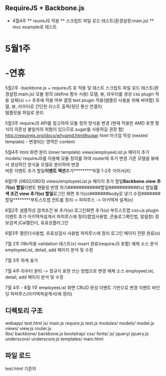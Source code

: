 ## RequireJS + Backbone.js ##
* 4월4주 
** reuireJS 적용
** 스크립트 파일 로드 테스트(환경설정:main.js) 
** mvc example로 테스트 

# 5월1주 
# -연휴 

5월2주
-backbone.js + requireJS 로 적용 및 테스트 
스크립트 파일 로드 테스트(환경설정:main.js)
모듈 정의 (define 함수 사용) 
모델, 뷰, 라우터를 생성 
css plugin 적용 실패(x) => 추후에 적용 여부 결정
text plugin 적용(템플릿 사용을 위해 써야함)
모델, 뷰, 라우터로 간단한 리스트 출력(뒷단 통신 연결X)  
템플릿을 파일로 분리 

5월3주
requireJS API를 참고하여 모듈 정의 방식을 변경  (현재 적용한 AMD 포맷 형식이 의존성 불일치의 위험이 있으므로 sugar를 사용하길 권장 함)  http://requirejs.org/docs/whyamd.html#sugar 
html 마크업 작성 (nested template) - 변경되는 영역은 content

5월4주
html 화면 분리 (inner template)
views/employeeList.js 페이지 추가
models/
requireJS를 이용해 모듈 정의를 하여 router에 추가 변경
기존 모델을 뷰에서 생성하던 방식을 모델로 분리하여 변경   
버튼 이벤트 추가 
할일********이벤트 액션********추가*********6월 1-2주 이어서(X)

6월1주 (0602/0603)
views/employeeList.js 페이지 추가
할일********Backbone.view 추가(o)
할일********이벤트 핸들링 반영 하기############할일###########(x)
할일********검색 조건 view 추가(o)
할일********로그인 화면 추가(o)#######body로 넣기 수정#######
할일********부트스트랩 컨트롤 정리-> 파피루스 -> 아키텍쳐 설계(o) 

6월2주
샘플작성
검색조건 뷰 추가(o)
로그인화면 추가(o)
부트스트랩 css+js plugin 이벤트 추가
아키텍쳐설계서 파피루스에 정리(팝업사용법 ,콘솔로그확인법, 알림창)
정보검색  jCal캘린더, 유효성플러그인

6월3주
캘린더사용법, 유효성검사 사용법 파피루스에 정리
로그인 페이지 전환 완료(o)

7월 2주 
i18n적용
validation 테스트(x)
insert 완료(requireJS 포함)
예제 소스 분석 employeeList, detail, add 페이지 분석 및 수정

7월 3주
하계 휴가

7월 4주
라우터 분리 -> 정규식 표현 쓰는 방법으로 변경
예제 소스 employeeList, detail, add 페이지 분석 및 수정

7월 4주 - 8월 1주
employeeList 화면 CRUD 완성
이벤트 기반으로 변경
이벤트 바인딩 파피루스(아키텍쳐설계서)에 정리(


## 디렉토리 구조 ##
webapp/
    test.html
    js/
        main.js
        require.js
        text.js 
        modules/
            models/
                model.js      
            views/
                view.js
            router.js   
        libs/
            backbone/
                backbone.js
            bootstrap/
                css/
                fonts/
                js/
            jquery/
                jquery.js
            underscore/
                underscore.js 
        templates/
            main.html

## 파일 로드 ##   
test.html 
기존의 <script> 태그를 사용하지 않고 스크립트 자체로 로딩을 하기 위해 최초 파일에 정의 
1. 로드를  할 파일을 data-main속성을 써서 js/main으로 경로 지정  (baseUrl은 js가 된다.) 
2. 같은 곳에 requireJS 라이브러리를 import 해준다. 
3. view가 보여질 div를 지정한다. 
4. 실제 데이터를 넣을 부분은 템플릿으로 분리
5. 외부 css파일을 로드 할 경우 링크를 걸어준다. (css도 requireJS로 로드해야 할지 테스트 해야할 것)

main.js 
1. 설정파일(path, shim, map 등)을 지정 한다.
2. 라우터를 생성한다. 

router.js
view를 생성

model.js
모델 생성 

view.js
model을 출력 하기 위하여 탬플릿으로 담는다. 

main.html
underscore의 template 태그를 사용하여 모델을 출력

* shim:  define()으로 정의되지 않는 기존의 <script> 스타일의 스크립트들에 대한 의존성 주입 설정

* map :  기존 버전에 의존하는 모듈과 개선된 모듈이 의존하는 모듈의 버전이 달라질 수 있다. 하지만 아직 이 두 모듈이 프로젝트 내에서 공존해야 할 경우에 사용

* 개발자 도구의 > 네트워크로 로드 되는 순서를 확인할 수 있다.

